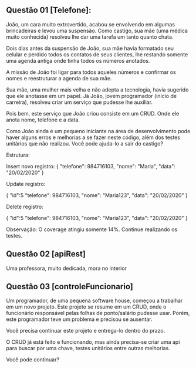 ## Questão 01 [Telefone]:
João, um cara muito extrovertido, acabou se envolvendo em algumas brincadeiras e levou uma suspensão. Como castigo, sua mãe (uma médica muito conhecida) resolveu lhe dar uma tarefa um tanto quanto chata. 

Dois dias antes da suspensão de João, sua mãe havia formatado seu celular e perdido todos os contatos de seus clientes, lhe restando somente uma agenda antiga onde tinha todos os números anotados. 

A missão de João foi ligar para todos aqueles números e confirmar os nomes e reestruturar a agenda de sua mãe. 

Sua mãe, uma mulher mais velha e não adepta a tecnologia, havia sugerido que ele anotasse em um papel. Já João, jovem programador (início de carreira), resolveu criar um serviço que pudesse lhe auxiliar. 

Pois bem, este serviço que João criou consiste em um CRUD. Onde ele anota nome, telefone e a data. 

Como João ainda é um pequeno iniciante na área de desenvolvimento pode haver alguns erros e melhorias a se fazer neste código, além dos testes unitários que não realizou. Você pode ajuda-lo a sair do castigo?

Estrutura:

Insert novo registro:
{
    "telefone": 984716103,
    "nome": "Maria",
    "data": "20/02/2020"
}

Update registro:

{
    "id":5
    "telefone": 984716103,
    "nome": "Maria123",
    "data": "20/02/2020"
}

Delete registro:

{
    "id":5
    "telefone": 984716103,
    "nome": "Maria123",
    "data": "20/02/2020"
}

Observação: O coverage atingiu somente 14%. Continue realizando os testes.

## Questão 02 [apiRest]

Uma professora, muito dedicada, mora no interior 

## Questão 03 [controleFuncionario]
Um programador, de uma pequena software house, começou a trabalhar em um novo projeto. Este projeto se resume em um CRUD, onde o funcionário responsável pelas folhas de ponto/salário pudesse usar. Porém, este programador teve um problema e precisou se ausentar.

Você precisa continuar este projeto e entrega-lo dentro do prazo. 

O CRUD já está feito e funcionando, mas ainda precisa-se criar uma api para buscar por uma chave, testes unitários entre outras melhorias.

Você pode continuar?
